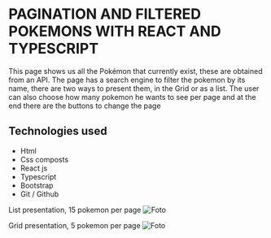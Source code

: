 # PAGINATION AND FILTERED POKEMONS WITH REACT AND TYPESCRIPT

This page shows us all the Pokémon that currently exist, these are obtained from an API. The page has a search engine to filter the pokemon by its name, there are two ways to present them, in the Grid or as a list. The user can also choose how many pokemon he wants to see per page and at the end there are the buttons to change the page

## Technologies used
- Html
- Css composts
- React js
- Typescript
- Bootstrap
- Git / Github


List presentation, 15 pokemon per page
![Foto](https://user-images.githubusercontent.com/66984715/143669524-6d4340a5-fc75-4875-b15a-138bf15ddd48.jpeg)

Grid presentation, 5 pokemon per page
![Foto](https://user-images.githubusercontent.com/66984715/143669517-0b7a10bb-e81a-4022-97a4-ab52eae361e2.jpeg)
